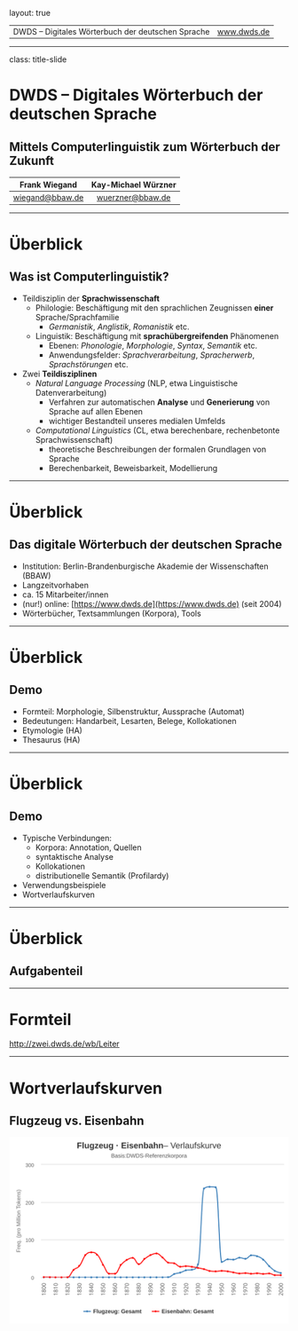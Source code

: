 layout: true
  
<div class="my-header"></div>

<div class="my-footer">
  <table>
    <tr>
      <td>DWDS &ndash; Digitales Wörterbuch der deutschen Sprache</td>
      <td style="text-align:right"><a href="https://www.dwds.de">www.dwds.de</a></td>
    </tr>
  </table>
</div>

---

class: title-slide

# DWDS &ndash; Digitales Wörterbuch der deutschen Sprache  
## Mittels Computerlinguistik zum Wörterbuch der Zukunft

| Frank Wiegand   | Kay-Michael Würzner |
|:---------------:|:-------------------:|
| [wiegand@bbaw.de](mailto:wiegand@bbaw.de) | [wuerzner@bbaw.de](mailto:wuerzner@bbaw.de) |

---

# Überblick

## Was ist Computerlinguistik?

- Teildisziplin der **Sprachwissenschaft**
  + Philologie: Beschäftigung mit den sprachlichen Zeugnissen **einer** Sprache/Sprachfamilie
    * *Germanistik*, *Anglistik*, *Romanistik* etc.
  + Linguistik: Beschäftigung mit **sprachübergreifenden** Phänomenen
    * Ebenen: *Phonologie*, *Morphologie*, *Syntax*, *Semantik* etc.
    * Anwendungsfelder: *Sprachverarbeitung*, *Spracherwerb*, *Sprachstörungen* etc.
- Zwei **Teildisziplinen**
  + *Natural Language Processing* (NLP, etwa Linguistische Datenverarbeitung)
    * Verfahren zur automatischen **Analyse** und **Generierung** von Sprache auf allen Ebenen
    * wichtiger Bestandteil unseres medialen Umfelds
  + *Computational Linguistics* (CL, etwa berechenbare, rechenbetonte Sprachwissenschaft)
    * theoretische Beschreibungen der formalen Grundlagen von Sprache
    * Berechenbarkeit, Beweisbarkeit, Modellierung

---

# Überblick

## Das digitale Wörterbuch der deutschen Sprache

- Institution: Berlin-Brandenburgische Akademie der Wissenschaften (BBAW)
- Langzeitvorhaben
- ca. 15 Mitarbeiter/innen
- (nur!) online: [https://www.dwds.de](https://www.dwds.de) (seit 2004)
- Wörterbücher, Textsammlungen (Korpora), Tools

---

# Überblick

## Demo

- Formteil: Morphologie, Silbenstruktur, Aussprache (Automat)
- Bedeutungen: Handarbeit, Lesarten, Belege, Kollokationen
- Etymologie (HA)
- Thesaurus (HA)

---

# Überblick

## Demo

- Typische Verbindungen:
  - Korpora: Annotation, Quellen
  - syntaktische Analyse
  - Kollokationen
  - distributionelle Semantik (Profilardy)
- Verwendungsbeispiele
- Wortverlaufskurven

---

# Überblick

## Aufgabenteil

---

# Formteil

http://zwei.dwds.de/wb/Leiter

---

# Wortverlaufskurven
## Flugzeug vs. Eisenbahn

![Flugzeug vs. Eisenbahn](flugzeug_vs_eisenbahn.svg)
